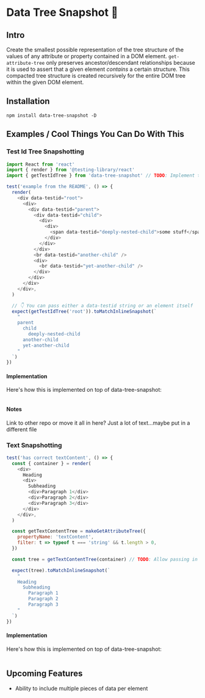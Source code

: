 # Data Tree Snapshot 🌳

## Intro

Create the smallest possible representation of the tree structure of the values of any attribute or property contained in a DOM element. `get-attribute-tree` only preserves ancestor/descendant relationships because it is used to assert that a given element _contains_ a certain structure. This compacted tree structure is created recursively for the entire DOM tree within the given DOM element.

## Installation

```
npm install data-tree-snapshot -D
```

## Examples / Cool Things You Can Do With This

### Test Id Tree Snapshotting

```js
import React from 'react'
import { render } from '@testing-library/react'
import { getTestIdTree } from 'data-tree-snapshot' // TODO: Implement this and export it

test('example from the README', () => {
  render(
    <div data-testid="root">
      <div>
        <div data-testid="parent">
          <div data-testid="child">
            <div>
              <div>
                <span data-testid="deeply-nested-child">some stuff</span>
              </div>
            </div>
          </div>
          <br data-testid="another-child" />
          <div>
            <br data-testid="yet-another-child" />
          </div>
        </div>
      </div>
    </div>,
  )

  // 👇 You can pass either a data-testid string or an element itself
  expect(getTestIdTree('root')).toMatchInlineSnapshot(`
    "
    parent
      child
        deeply-nested-child
      another-child
      yet-another-child
    "
  `)
})
```

#### Implementation

Here's how this is implemented on top of data-tree-snapshot:

```js
```

#### Notes

Link to other repo or move it all in here? Just a lot of text...maybe put in a different file

### Text Snapshotting

```js
test('has correct textContent', () => {
  const { container } = render(
    <div>
      Heading
      <div>
        Subheading
        <div>Paragraph 1</div>
        <div>Paragraph 2</div>
        <div>Paragraph 3</div>
      </div>
    </div>,
  )

  const getTextContentTree = makeGetAttributeTree({
    propertyName: 'textContent',
    filter: t => typeof t === 'string' && t.length > 0,
  })

  const tree = getTextContentTree(container) // TODO: Allow passing in a root selector func

  expect(tree).toMatchInlineSnapshot(`
    "
    Heading
      Subheading
        Paragraph 1
        Paragraph 2
        Paragraph 3
    "
  `)
})
```

#### Implementation

Here's how this is implemented on top of data-tree-snapshot:

```js
```

## Upcoming Features

- Ability to include multiple pieces of data per element
